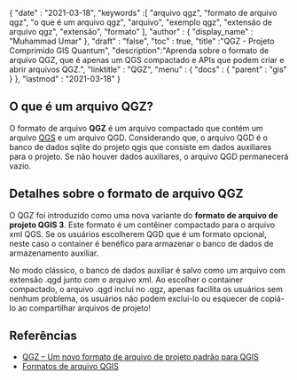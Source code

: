 {
  "date" : "2021-03-18",
  "keywords" :[ "arquivo qgz", "formato de arquivo qgz", "o que é um arquivo qgz", "arquivo", "exemplo qgz", "extensão de arquivo qgz", "extensão", "formato" ],
  "author" : {
    "display_name" : "Muhammad Umar"
},
  "draft" : "false",
  "toc" : true,
  "title" :"QGZ - Projeto Comprimido GIS Quantum",
  "description":"Aprenda sobre o formato de arquivo QGZ, que é apenas um QGS compactado e APIs que podem criar e abrir arquivos QGZ.",
  "linktitle" : "QGZ",
  "menu" : {
    "docs" : {
      "parent" : "gis"
}
},
  "lastmod" : "2021-03-18"
}

## O que é um arquivo QGZ?

O formato de arquivo **QGZ** é um arquivo compactado que contém um arquivo [QGS](/gis/qgs/) e um arquivo QGD. Considerando que, o arquivo QGD é o banco de dados sqlite do projeto qgis que consiste em dados auxiliares para o projeto. Se não houver dados auxiliares, o arquivo QGD permanecerá vazio.

## Detalhes sobre o formato de arquivo QGZ

O QGZ foi introduzido como uma nova variante do **formato de arquivo de projeto QGIS 3**. Este formato é um contêiner compactado para o arquivo xml QGS. Se os usuários escolherem QGD que é um formato opcional, neste caso o container é benéfico para armazenar o banco de dados de armazenamento auxiliar.

No modo clássico, o banco de dados auxiliar é salvo como um arquivo com extensão .qgd junto com o arquivo xml. Ao escolher o container compactado, o arquivo .qgd inclui no .qgz, apenas facilita os usuários sem nenhum problema, os usuários não podem excluí-lo ou esquecer de copiá-lo ao compartilhar arquivos de projeto!


## Referências

* [QGZ – Um novo formato de arquivo de projeto padrão para QGIS](https://oslandia.com/en/2018/06/01/qgz-a-new-default-project-file-format-for-qgis/)
* [Formatos de arquivo QGIS](https://docs.qgis.org/3.16/en/docs/user_manual/appendices/qgis_file_formats.html)

